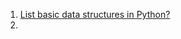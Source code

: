 1. [List basic data structures in Python?](https://github.com/rajdyp/rajdyp.github.io/blob/master/flashcards/python/answers/basic_datastructures.md)
2. 
